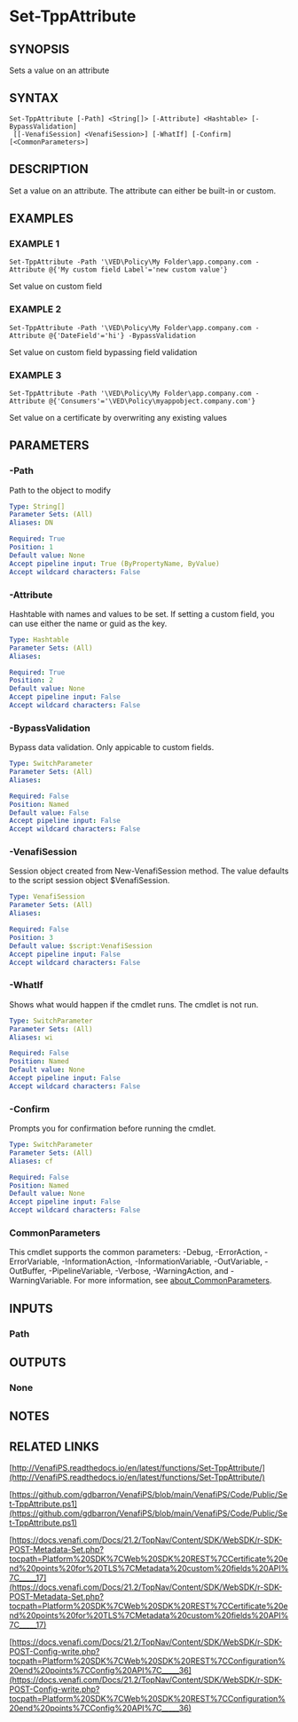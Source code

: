 # Set-TppAttribute

## SYNOPSIS
Sets a value on an attribute

## SYNTAX

```
Set-TppAttribute [-Path] <String[]> [-Attribute] <Hashtable> [-BypassValidation]
 [[-VenafiSession] <VenafiSession>] [-WhatIf] [-Confirm] [<CommonParameters>]
```

## DESCRIPTION
Set a value on an attribute. 
The attribute can either be built-in or custom.

## EXAMPLES

### EXAMPLE 1
```
Set-TppAttribute -Path '\VED\Policy\My Folder\app.company.com -Attribute @{'My custom field Label'='new custom value'}
```

Set value on custom field

### EXAMPLE 2
```
Set-TppAttribute -Path '\VED\Policy\My Folder\app.company.com -Attribute @{'DateField'='hi'} -BypassValidation
```

Set value on custom field bypassing field validation

### EXAMPLE 3
```
Set-TppAttribute -Path '\VED\Policy\My Folder\app.company.com -Attribute @{'Consumers'='\VED\Policy\myappobject.company.com'}
```

Set value on a certificate by overwriting any existing values

## PARAMETERS

### -Path
Path to the object to modify

```yaml
Type: String[]
Parameter Sets: (All)
Aliases: DN

Required: True
Position: 1
Default value: None
Accept pipeline input: True (ByPropertyName, ByValue)
Accept wildcard characters: False
```

### -Attribute
Hashtable with names and values to be set. 
If setting a custom field, you can use either the name or guid as the key.

```yaml
Type: Hashtable
Parameter Sets: (All)
Aliases:

Required: True
Position: 2
Default value: None
Accept pipeline input: False
Accept wildcard characters: False
```

### -BypassValidation
Bypass data validation. 
Only appicable to custom fields.

```yaml
Type: SwitchParameter
Parameter Sets: (All)
Aliases:

Required: False
Position: Named
Default value: False
Accept pipeline input: False
Accept wildcard characters: False
```

### -VenafiSession
Session object created from New-VenafiSession method. 
The value defaults to the script session object $VenafiSession.

```yaml
Type: VenafiSession
Parameter Sets: (All)
Aliases:

Required: False
Position: 3
Default value: $script:VenafiSession
Accept pipeline input: False
Accept wildcard characters: False
```

### -WhatIf
Shows what would happen if the cmdlet runs.
The cmdlet is not run.

```yaml
Type: SwitchParameter
Parameter Sets: (All)
Aliases: wi

Required: False
Position: Named
Default value: None
Accept pipeline input: False
Accept wildcard characters: False
```

### -Confirm
Prompts you for confirmation before running the cmdlet.

```yaml
Type: SwitchParameter
Parameter Sets: (All)
Aliases: cf

Required: False
Position: Named
Default value: None
Accept pipeline input: False
Accept wildcard characters: False
```

### CommonParameters
This cmdlet supports the common parameters: -Debug, -ErrorAction, -ErrorVariable, -InformationAction, -InformationVariable, -OutVariable, -OutBuffer, -PipelineVariable, -Verbose, -WarningAction, and -WarningVariable. For more information, see [about_CommonParameters](http://go.microsoft.com/fwlink/?LinkID=113216).

## INPUTS

### Path
## OUTPUTS

### None
## NOTES

## RELATED LINKS

[http://VenafiPS.readthedocs.io/en/latest/functions/Set-TppAttribute/](http://VenafiPS.readthedocs.io/en/latest/functions/Set-TppAttribute/)

[https://github.com/gdbarron/VenafiPS/blob/main/VenafiPS/Code/Public/Set-TppAttribute.ps1](https://github.com/gdbarron/VenafiPS/blob/main/VenafiPS/Code/Public/Set-TppAttribute.ps1)

[https://docs.venafi.com/Docs/21.2/TopNav/Content/SDK/WebSDK/r-SDK-POST-Metadata-Set.php?tocpath=Platform%20SDK%7CWeb%20SDK%20REST%7CCertificate%20end%20points%20for%20TLS%7CMetadata%20custom%20fields%20API%7C_____17](https://docs.venafi.com/Docs/21.2/TopNav/Content/SDK/WebSDK/r-SDK-POST-Metadata-Set.php?tocpath=Platform%20SDK%7CWeb%20SDK%20REST%7CCertificate%20end%20points%20for%20TLS%7CMetadata%20custom%20fields%20API%7C_____17)

[https://docs.venafi.com/Docs/21.2/TopNav/Content/SDK/WebSDK/r-SDK-POST-Config-write.php?tocpath=Platform%20SDK%7CWeb%20SDK%20REST%7CConfiguration%20end%20points%7CConfig%20API%7C_____36](https://docs.venafi.com/Docs/21.2/TopNav/Content/SDK/WebSDK/r-SDK-POST-Config-write.php?tocpath=Platform%20SDK%7CWeb%20SDK%20REST%7CConfiguration%20end%20points%7CConfig%20API%7C_____36)

